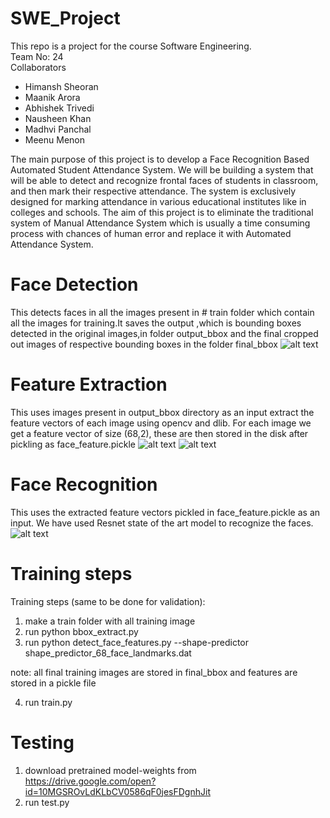 # SWE_Project
This repo is a project for the course Software Engineering. 
<br/>
Team No: 24
<br/>
Collaborators
- Himansh Sheoran
- Maanik Arora
- Abhishek Trivedi
- Nausheen Khan
- Madhvi Panchal
- Meenu Menon

The main purpose of this project is to develop a Face Recognition Based Automated Student Attendance System.  We will be building a system that will be  able  to  detect  and  recognize  frontal  faces  of  students  in  classroom,  and  then mark their respective attendance.  The system is exclusively designed for marking attendance in various educational institutes like in colleges and schools.  The aim of this project is to eliminate the traditional system of Manual Attendance System which is usually a time consuming process with chances of human error and replace it with Automated Attendance System.


# Face Detection
 This detects faces in all the images present in # train folder which contain all the images for training.It saves the output ,which is bounding boxes detected in the original images,in folder output_bbox and the final cropped out images of respective bounding boxes in the folder final_bbox
 ![alt text](https://github.com/Hooligan10/SWE_Project/blob/master/Code/output_bbox/6.jpg)
# Feature Extraction
This uses images present in output_bbox directory as an input extract the feature vectors of each image using opencv and dlib. For each image we get a feature vector of size (68,2), these are then stored in the disk after pickling as face_feature.pickle
![alt text](https://github.com/Hooligan10/SWE_Project/blob/master/Code/face_feature_visual/6_010.jpg?raw=true)
![alt text](https://github.com/Hooligan10/SWE_Project/blob/master/Code/final_bbox/6_010.jpg)
# Face Recognition
This uses the extracted feature vectors pickled in face_feature.pickle as an input. We have used Resnet state of the art model to recognize the faces.
\
![alt text](https://github.com/Hooligan10/SWE_Project/blob/master/Code/final_test_image.png)
# Training steps
Training steps (same to be done for validation):
1) make a train folder with all training image
2) run python bbox_extract.py
3) run python detect_face_features.py --shape-predictor shape_predictor_68_face_landmarks.dat

note: all final training images are stored in final_bbox and features are stored in a pickle file

4) run train.py

# Testing
1) download pretrained model-weights from https://drive.google.com/open?id=10MGSROvLdKLbCV0586qF0jesFDgnhJit
2) run test.py
